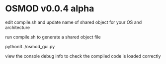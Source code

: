 # OSMOD v0.0.4 alpha

edit compile.sh and update name of shared object for your OS and architecture

run compile.sh to generate a shared object file

python3 ./osmod_gui.py

view the console debug info to check the compiled code is loaded correctly

